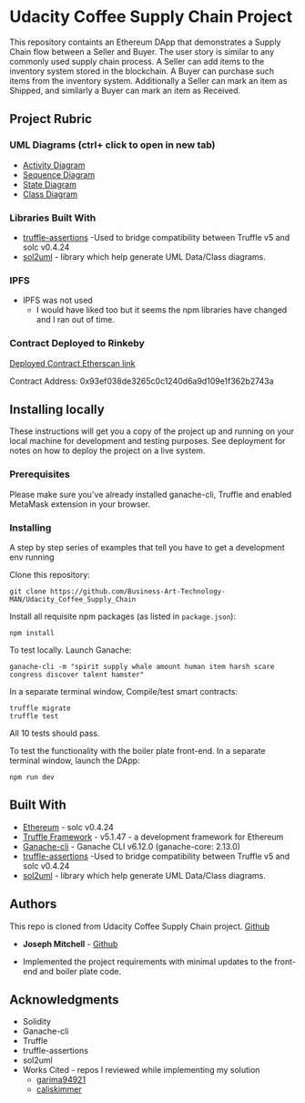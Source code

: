# Udacity Coffee Supply Chain Project

This repository containts an Ethereum DApp that demonstrates a Supply Chain flow between a Seller and Buyer. The user story is similar to any commonly used supply chain process. A Seller can add items to the inventory system stored in the blockchain. A Buyer can purchase such items from the inventory system. Additionally a Seller can mark an item as Shipped, and similarly a Buyer can mark an item as Received.

## Project Rubric
### UML Diagrams (ctrl+ click to open in new tab)
* [Activity Diagram](UMLDiagrams/CoffeeSupplyChain_ActionDiagram.png)
* [Sequence Diagram](UMLDiagrams/CoffeeSupplyChain_SequenceDiagram.png)
* [State Diagram](UMLDiagrams/CoffeeSupplyChain_StateDiagram.png)
* [Class Diagram](UMLDiagrams/CoffeeSupplyChain_ClassDiagram.png)

### Libraries Built With

* [truffle-assertions](https://www.npmjs.com/package/truffle-assertions) -Used to bridge compatibility between Truffle v5 and solc v0.4.24
* [sol2uml](https://github.com/naddison36/sol2uml#solidity-2-uml) - library which help generate UML Data/Class diagrams.

### IPFS
* IPFS was not used
    * I would have liked too but it seems the npm libraries have changed and I ran out of time.

### Contract Deployed to Rinkeby
[Deployed Contract Etherscan link](https://rinkeby.etherscan.io/address/0x93ef038de3265c0c1240d6a9d109e1f362b2743a)

Contract Address: 0x93ef038de3265c0c1240d6a9d109e1f362b2743a

## Installing locally

These instructions will get you a copy of the project up and running on your local machine for development and testing purposes. See deployment for notes on how to deploy the project on a live system.

### Prerequisites

Please make sure you've already installed ganache-cli, Truffle and enabled MetaMask extension in your browser.

### Installing

A step by step series of examples that tell you have to get a development env running

Clone this repository:

```
git clone https://github.com/Business-Art-Technology-MAN/Udacity_Coffee_Supply_Chain
```

Install all requisite npm packages (as listed in ```package.json```):

```
npm install
```
To test locally.
Launch Ganache:

```
ganache-cli -m "spirit supply whale amount human item harsh scare congress discover talent hamster"
```
In a separate terminal window, Compile/test smart contracts:

```
truffle migrate
truffle test
```

All 10 tests should pass.

To test the functionality with the boiler plate front-end.
In a separate terminal window, launch the DApp:

```
npm run dev
```

## Built With

* [Ethereum](https://www.ethereum.org/) - solc v0.4.24
* [Truffle Framework](https://truffleframework.com/) - v5.1.47 - a development framework for Ethereum
* [Ganache-cli](https://www.trufflesuite.com/ganache) - Ganache CLI v6.12.0 (ganache-core: 2.13.0)
* [truffle-assertions](https://www.npmjs.com/package/truffle-assertions) -Used to bridge compatibility between Truffle v5 and solc v0.4.24
* [sol2uml](https://github.com/naddison36/sol2uml#solidity-2-uml) - library which help generate UML Data/Class diagrams.


## Authors

This repo is cloned from Udacity Coffee Supply Chain project. [Github](https://github.com/udacity/nd1309-Project-6b-Example-Template)
* **Joseph Mitchell** - [Github](https://github.com/Business-Art-Technology-MAN)
- Implemented the project requirements with minimal updates to the front-end and boiler plate code.
## Acknowledgments

* Solidity
* Ganache-cli
* Truffle
* truffle-assertions
* sol2uml
* Works Cited - repos I reviewed while implementing my solution
    * [garima94921](https://github.com/garima94921/Ethereum-SupplyChain-Dapp)
    * [caliskimmer](https://github.com/caliskimmer/Udacity-Blockchain-SupplyChainTracker)